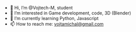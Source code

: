 
- 👋 Hi, I’m @Vojtech-M, student
- 👀 I’m interested in Game development, code, 3D (Blender)
- 🌱 I’m currently learning Python, Javascript
- 📫 How to reach me: vojtamichal@gmail.com

